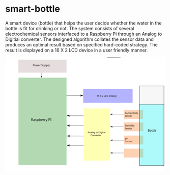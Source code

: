 # smart-bottle

A smart device (bottle) that helps the user decide whether the water in the bottle is fit for drinking or not. The system consists of several electrochemical sensors interfaced to a Raspberry Pi through an Analog to Digitial converter. The designed algorithm collates the sensor data and produces an optimal result based on specified hard-coded strategy. The result is displayed on a 16 X 2 LCD device in a user friendly manner.

![Schematic](./schematic.svg)
